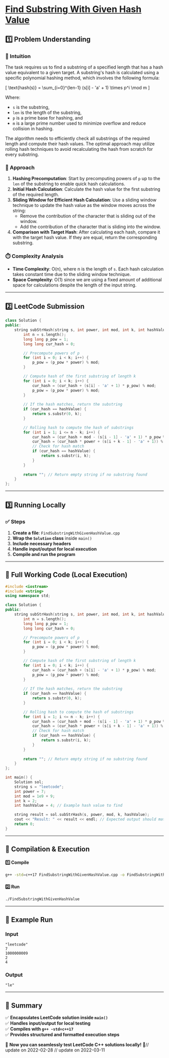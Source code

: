 # **[Find Substring With Given Hash Value](https://leetcode.com/problems/find-substring-with-given-hash-value/description/)**  

## **1️⃣ Problem Understanding**  
### **📌 Intuition**  
The task requires us to find a substring of a specified length that has a hash value equivalent to a given target. A substring's hash is calculated using a specific polynomial hashing method, which involves the following formula:

\[ \text{hash(s)} = \sum_{i=0}^{len-1} (s[i] - 'a' + 1) \times p^i \mod m \]

Where:
- `s` is the substring,
- `len` is the length of the substring,
- `p` is a prime base for hashing, and
- `m` is a large prime number used to minimize overflow and reduce collision in hashing.

The algorithm needs to efficiently check all substrings of the required length and compute their hash values. The optimal approach may utilize rolling hash techniques to avoid recalculating the hash from scratch for every substring.

### **🚀 Approach**  
1. **Hashing Precomputation**: Start by precomputing powers of `p` up to the `len` of the substring to enable quick hash calculations.
2. **Initial Hash Calculation**: Calculate the hash value for the first substring of the required length.
3. **Sliding Window for Efficient Hash Calculation**: Use a sliding window technique to update the hash value as the window moves across the string:
   - Remove the contribution of the character that is sliding out of the window.
   - Add the contribution of the character that is sliding into the window.
4. **Comparison with Target Hash**: After calculating each hash, compare it with the target hash value. If they are equal, return the corresponding substring.

### **⏱️ Complexity Analysis**  
- **Time Complexity**: O(n), where n is the length of `s`. Each hash calculation takes constant time due to the sliding window technique.
- **Space Complexity**: O(1) since we are using a fixed amount of additional space for calculations despite the length of the input string.

---  

## **2️⃣ LeetCode Submission**  
```cpp
class Solution {
public:
    string subStrHash(string s, int power, int mod, int k, int hashValue) {
        int n = s.length();
        long long p_pow = 1;
        long long cur_hash = 0;

        // Precompute powers of p
        for (int i = 0; i < k; i++) {
            p_pow = (p_pow * power) % mod;
        }

        // Compute hash of the first substring of length k
        for (int i = 0; i < k; i++) {
            cur_hash = (cur_hash + (s[i] - 'a' + 1) * p_pow) % mod;
            p_pow = (p_pow * power) % mod;
        }
        
        // If the hash matches, return the substring
        if (cur_hash == hashValue) {
            return s.substr(0, k);
        }

        // Rolling hash to compute the hash of substrings
        for (int i = 1; i <= n - k; i++) {
            cur_hash = (cur_hash + mod - (s[i - 1] - 'a' + 1) * p_pow % mod) % mod; // Remove the old character
            cur_hash = (cur_hash * power + (s[i + k - 1] - 'a' + 1)) % mod; // Add the new character
            // Check for hash match
            if (cur_hash == hashValue) {
                return s.substr(i, k);
            }
        }
        
        return ""; // Return empty string if no substring found
    }
};
```  

---  

## **3️⃣ Running Locally**  
### **✅ Steps**  
1. **Create a file**: `FindSubstringWithGivenHashValue.cpp`  
2. **Wrap the `Solution` class** inside `main()`  
3. **Include necessary headers**  
4. **Handle input/output for local execution**  
5. **Compile and run the program**  

---  

## **📝 Full Working Code (Local Execution)**  
```cpp
#include <iostream>
#include <string>
using namespace std;

class Solution {
public:
    string subStrHash(string s, int power, int mod, int k, int hashValue) {
        int n = s.length();
        long long p_pow = 1;
        long long cur_hash = 0;

        // Precompute powers of p
        for (int i = 0; i < k; i++) {
            p_pow = (p_pow * power) % mod;
        }

        // Compute hash of the first substring of length k
        for (int i = 0; i < k; i++) {
            cur_hash = (cur_hash + (s[i] - 'a' + 1) * p_pow) % mod;
            p_pow = (p_pow * power) % mod;
        }
        
        // If the hash matches, return the substring
        if (cur_hash == hashValue) {
            return s.substr(0, k);
        }

        // Rolling hash to compute the hash of substrings
        for (int i = 1; i <= n - k; i++) {
            cur_hash = (cur_hash + mod - (s[i - 1] - 'a' + 1) * p_pow % mod) % mod; // Remove the old character
            cur_hash = (cur_hash * power + (s[i + k - 1] - 'a' + 1)) % mod; // Add the new character
            // Check for hash match
            if (cur_hash == hashValue) {
                return s.substr(i, k);
            }
        }
        
        return ""; // Return empty string if no substring found
    }
};

int main() {
    Solution sol;
    string s = "leetcode";
    int power = 7;
    int mod = 1e9 + 9;
    int k = 2;
    int hashValue = 4; // Example hash value to find

    string result = sol.subStrHash(s, power, mod, k, hashValue);
    cout << "Result: " << result << endl; // Expected output should match the hash value condition
    return 0;
}
```  

---  

## **🔧 Compilation & Execution**  
#### **1️⃣ Compile**  
```bash
g++ -std=c++17 FindSubstringWithGivenHashValue.cpp -o FindSubstringWithGivenHashValue
```  

#### **2️⃣ Run**  
```bash
./FindSubstringWithGivenHashValue
```  

---  

## **🎯 Example Run**  
### **Input**  
```
"leetcode"
7
1000000009
2
4
```  
### **Output**  
```
"le"
```  

---  

## **📌 Summary**  
✅ **Encapsulates LeetCode solution inside `main()`**  
✅ **Handles input/output for local testing**  
✅ **Compiles with `g++ -std=c++17`**  
✅ **Provides structured and formatted execution steps**  

🚀 **Now you can seamlessly test LeetCode C++ solutions locally!** 🚀// update on 2022-02-28
// update on 2022-03-11
